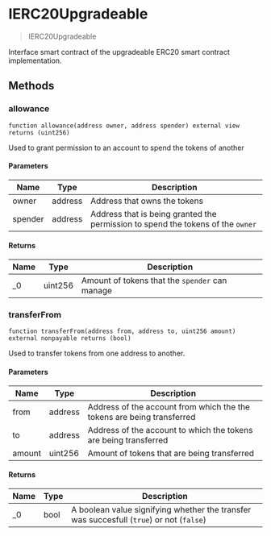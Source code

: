# IERC20Upgradeable



> IERC20Upgradeable

Interface smart contract of the upgradeable ERC20 smart contract implementation.



## Methods

### allowance

```solidity
function allowance(address owner, address spender) external view returns (uint256)
```

Used to grant permission to an account to spend the tokens of another



#### Parameters

| Name | Type | Description |
|---|---|---|
| owner | address | Address that owns the tokens |
| spender | address | Address that is being granted the permission to spend the tokens of the `owner` |

#### Returns

| Name | Type | Description |
|---|---|---|
| _0 | uint256 | Amount of tokens that the `spender` can manage |

### transferFrom

```solidity
function transferFrom(address from, address to, uint256 amount) external nonpayable returns (bool)
```

Used to transfer tokens from one address to another.



#### Parameters

| Name | Type | Description |
|---|---|---|
| from | address | Address of the account from which the the tokens are being transferred |
| to | address | Address of the account to which the tokens are being transferred |
| amount | uint256 | Amount of tokens that are being transferred |

#### Returns

| Name | Type | Description |
|---|---|---|
| _0 | bool | A boolean value signifying whether the transfer was succesfull (`true`) or not (`false`) |




